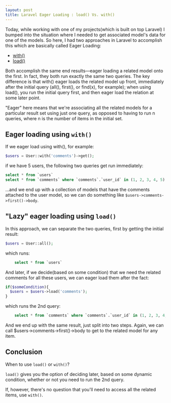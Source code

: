 ```yaml
---
layout: post
title: Laravel Eager Loading : load() Vs. with()
---
```


Today, while working with one of my projects(which is built on top Laravel) I bumped into the situation where I needed to get associated model's data for one of the models. So here, I had two approaches in Laravel to accomplish this which are basically called Eager Loading:

  - [with()](https://laravel.com/docs/5.2/eloquent-relationships#eager-loading)
  - [load()](https://laravel.com/docs/5.2/eloquent-relationships#lazy-eager-loading)

Both accomplish the same end results—eager loading a related model onto the first. In fact, they both run exactly the same two queries. The key difference is that with() eager loads the related model up front, immediately after the initial query (all(), first(), or find(x), for example); when using load(), you run the initial query first, and then eager load the relation at some later point.

"Eager" here means that we're associating all the related models for a particular result set using just one query, as opposed to having to run n queries, where n is the number of items in the initial set.

## Eager loading using `with()`

If we eager load using with(), for example:

```php
$users = User::with('comments')->get();
```

if we have 5 users, the following two queries get run immediately:

```sql
select * from `users`
select * from `comments` where `comments`.`user_id` in (1, 2, 3, 4, 5)
```

...and we end up with a collection of models that have the comments attached to the user model, so we can do something like `$users->comments->first()->body`.

## "Lazy" eager loading using `load()`

In this approach, we can separate the two queries, first by getting the initial result:

```php
$users = User::all();
```
which runs:

```sql
    select * from `users`
```
And later, if we decide(based on some condition) that we need the related comments for all these users, we can eager load them after the fact:

```php
if($someCondition){
  $users = $users->load('comments');
}
```
which runs the 2nd query:

```sql
    select * from `comments` where `comments`.`user_id` in (1, 2, 3, 4, 5)
```

And we end up with the same result, just split into two steps. Again, we can call $users->comments->first()->body to get to the related model for any item.

## Conclusion

When to use `load()` or `with()`?

`load()` gives you the option of deciding later, based on some dynamic condition, whether or not you need to run the 2nd query.

If, however, there's no question that you'll need to access all the related items, use `with()`.
